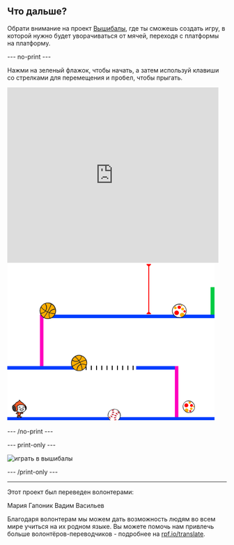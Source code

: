 ## Что дальше?

Обрати внимание на проект [Вышибалы](https://projects.raspberrypi.org/en/projects/dodgeball?utm_source=pathway&utm_medium=whatnext&utm_campaign=projects), где ты сможешь создать игру, в которой нужно будет уворачиваться от мячей, переходя с платформы на платформу.

--- no-print ---

Нажми на зеленый флажок, чтобы начать, а затем используй клавиши со стрелками для перемещения и <kbd>пробел</kbd>, чтобы прыгать.

<div class="scratch-preview">
  <iframe allowtransparency="true" width="485" height="402" src="https://scratch.mit.edu/projects/embed/251809924/?autostart=false" frameborder="0" scrolling="no"></iframe>
  <img src="images/dodge-final.png">
</div>

--- /no-print ---

--- print-only ---

![играть в вышибалы](images/dodgeball-final.png)

--- /print-only ---

***

Этот проект был переведен волонтерами:

Мария Гапоник
Вадим Васильев

Благодаря волонтерам мы можем дать возможность людям во всем мире учиться на их родном языке. Вы можете помочь нам привлечь больше волонтёров-переводчиков - подробнее на [rpf.io/translate](https://rpf.io/translate).